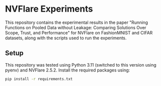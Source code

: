 # NVFlare Experiments

This repository contains the experimental results in the paper "Running Functions on Pooled Data without Leakage: Comparing Solutions Over Scope, Trust, and Performance" for NVFlare on FashionMNIST and CIFAR datasets, along with the scripts used to run the experiments.

## Setup
This repository was tested using Python 3.11 (switched to this version using pyenv) and NVFlare 2.5.2. Install the required packages using:

```bash
pip install -r requirements.txt
```